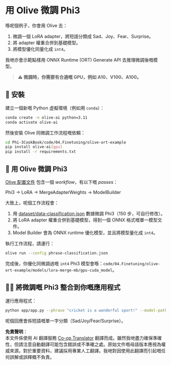 <!--
CO_OP_TRANSLATOR_METADATA:
{
  "original_hash": "4164123a700fecd535d850f09506d72a",
  "translation_date": "2025-05-08T06:36:17+00:00",
  "source_file": "code/04.Finetuning/olive-ort-example/README.md",
  "language_code": "hk"
}
-->
# 用 Olive 微調 Phi3

喺呢個例子，你會用 Olive 去：

1. 微調一個 LoRA adapter，將短語分類成 Sad、Joy、Fear、Surprise。
1. 將 adapter 權重合併到基礎模型。
1. 將模型優化同量化成 `int4`。

我哋亦會示範點樣用 ONNX Runtime (ORT) Generate API 去推理微調後嘅模型。

> **⚠️ 微調時，你需要有合適嘅 GPU，例如 A10、V100、A100。**

## 💾 安裝

建立一個新嘅 Python 虛擬環境（例如用 `conda`）：

```bash
conda create -n olive-ai python=3.11
conda activate olive-ai
```

然後安裝 Olive 同微調工作流程嘅依賴：

```bash
cd Phi-3CookBook/code/04.Finetuning/olive-ort-example
pip install olive-ai[gpu]
pip install -r requirements.txt
```

## 🧪 用 Olive 微調 Phi3
[Olive 配置文件](../../../../../code/04.Finetuning/olive-ort-example/phrase-classification.json) 包含一個 *workflow*，有以下嘅 *passes*：

Phi3 -> LoRA -> MergeAdapterWeights -> ModelBuilder

大致上，呢個工作流程會：

1. 用 [dataset/data-classification.json](../../../../../code/04.Finetuning/olive-ort-example/dataset/dataset-classification.json) 數據微調 Phi3（150 步，可自行修改）。
1. 將 LoRA adapter 權重合併到基礎模型，得到一個 ONNX 格式嘅單一模型文件。
1. Model Builder 會為 ONNX runtime 優化模型，並且將模型量化成 `int4`。

執行工作流程，請運行：

```bash
olive run --config phrase-classification.json
```

完成後，你優化同微調過嘅 `int4` Phi3 模型會喺：`code/04.Finetuning/olive-ort-example/models/lora-merge-mb/gpu-cuda_model`。

## 🧑‍💻 將微調嘅 Phi3 整合到你嘅應用程式

運行應用程式：

```bash
python app/app.py --phrase "cricket is a wonderful sport!" --model-path models/lora-merge-mb/gpu-cuda_model
```

呢個回應會係短語嘅單一字分類（Sad/Joy/Fear/Surprise）。

**免責聲明**：  
本文件係使用 AI 翻譯服務 [Co-op Translator](https://github.com/Azure/co-op-translator) 翻譯而成。雖然我哋盡力確保準確性，但請注意自動翻譯可能包含錯誤或不準確之處。原始文件嘅母語版本應視為權威來源。對於重要資料，建議採用專業人工翻譯。我哋對因使用此翻譯而引起嘅任何誤解或誤釋概不負責。